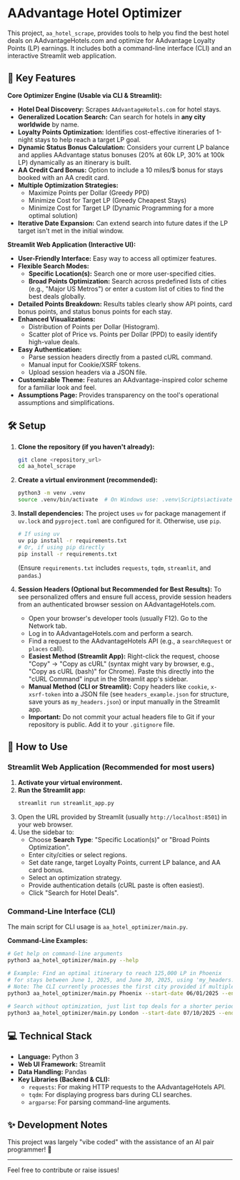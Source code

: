 # AAdvantage Hotel Optimizer

This project, `aa_hotel_scrape`, provides tools to help you find the best hotel deals on AAdvantageHotels.com and optimize for AAdvantage Loyalty Points (LP) earnings. It includes both a command-line interface (CLI) and an interactive Streamlit web application.

## 🌟 Key Features

**Core Optimizer Engine (Usable via CLI & Streamlit):**

*   **Hotel Deal Discovery:** Scrapes `AAdvantageHotels.com` for hotel stays.
*   **Generalized Location Search:** Can search for hotels in **any city worldwide** by name.
*   **Loyalty Points Optimization:** Identifies cost-effective itineraries of 1-night stays to help reach a target LP goal.
*   **Dynamic Status Bonus Calculation:** Considers your current LP balance and applies AAdvantage status bonuses (20% at 60k LP, 30% at 100k LP) dynamically as an itinerary is built.
*   **AA Credit Card Bonus:** Option to include a 10 miles/$ bonus for stays booked with an AA credit card.
*   **Multiple Optimization Strategies:**
    *   Maximize Points per Dollar (Greedy PPD)
    *   Minimize Cost for Target LP (Greedy Cheapest Stays)
    *   Minimize Cost for Target LP (Dynamic Programming for a more optimal solution)
*   **Iterative Date Expansion:** Can extend search into future dates if the LP target isn't met in the initial window.

**Streamlit Web Application (Interactive UI):**

*   **User-Friendly Interface:** Easy way to access all optimizer features.
*   **Flexible Search Modes:**
    *   **Specific Location(s):** Search one or more user-specified cities.
    *   **Broad Points Optimization:** Search across predefined lists of cities (e.g., "Major US Metros") or enter a custom list of cities to find the best deals globally.
*   **Detailed Points Breakdown:** Results tables clearly show API points, card bonus points, and status bonus points for each stay.
*   **Enhanced Visualizations:**
    *   Distribution of Points per Dollar (Histogram).
    *   Scatter plot of Price vs. Points per Dollar (PPD) to easily identify high-value deals.
*   **Easy Authentication:**
    *   Parse session headers directly from a pasted cURL command.
    *   Manual input for Cookie/XSRF tokens.
    *   Upload session headers via a JSON file.
*   **Customizable Theme:** Features an AAdvantage-inspired color scheme for a familiar look and feel.
*   **Assumptions Page:** Provides transparency on the tool's operational assumptions and simplifications.

## 🛠️ Setup

1.  **Clone the repository (if you haven't already):**
    ```bash
    git clone <repository_url>
    cd aa_hotel_scrape
    ```

2.  **Create a virtual environment (recommended):**
    ```bash
    python3 -m venv .venv
    source .venv/bin/activate  # On Windows use: .venv\Scripts\activate
    ```

3.  **Install dependencies:**
    The project uses `uv` for package management if `uv.lock` and `pyproject.toml` are configured for it. Otherwise, use `pip`.
    ```bash
    # If using uv
    uv pip install -r requirements.txt
    # Or, if using pip directly
    pip install -r requirements.txt
    ```
    (Ensure `requirements.txt` includes `requests`, `tqdm`, `streamlit`, and `pandas`.)

4.  **Session Headers (Optional but Recommended for Best Results):**
    To see personalized offers and ensure full access, provide session headers from an authenticated browser session on AAdvantageHotels.com.
    *   Open your browser's developer tools (usually F12). Go to the Network tab.
    *   Log in to AAdvantageHotels.com and perform a search.
    *   Find a request to the AAdvantageHotels API (e.g., a `searchRequest` or `places` call).
    *   **Easiest Method (Streamlit App):** Right-click the request, choose "Copy" -> "Copy as cURL" (syntax might vary by browser, e.g., "Copy as cURL (bash)" for Chrome). Paste this directly into the "cURL Command" input in the Streamlit app's sidebar.
    *   **Manual Method (CLI or Streamlit):** Copy headers like `cookie`, `x-xsrf-token` into a JSON file (see `headers_example.json` for structure, save yours as `my_headers.json`) or input manually in the Streamlit app.
    *   **Important:** Do not commit your actual headers file to Git if your repository is public. Add it to your `.gitignore` file.

## 🚀 How to Use

### Streamlit Web Application (Recommended for most users)

1.  **Activate your virtual environment.**
2.  **Run the Streamlit app:**
    ```bash
    streamlit run streamlit_app.py
    ```
3.  Open the URL provided by Streamlit (usually `http://localhost:8501`) in your web browser.
4.  Use the sidebar to:
    *   Choose **Search Type**: "Specific Location(s)" or "Broad Points Optimization".
    *   Enter city/cities or select regions.
    *   Set date range, target Loyalty Points, current LP balance, and AA card bonus.
    *   Select an optimization strategy.
    *   Provide authentication details (cURL paste is often easiest).
    *   Click "Search for Hotel Deals".

### Command-Line Interface (CLI)

The main script for CLI usage is `aa_hotel_optimizer/main.py`.

**Command-Line Examples:**

```bash
# Get help on command-line arguments
python3 aa_hotel_optimizer/main.py --help

# Example: Find an optimal itinerary to reach 125,000 LP in Phoenix
# for stays between June 1, 2025, and June 30, 2025, using 'my_headers.json'.
# Note: The CLI currently processes the first city provided if multiple are intended for the backend.
python3 aa_hotel_optimizer/main.py Phoenix --start-date 06/01/2025 --end-date 06/30/2025 --target-lp 125000 --headers-file my_headers.json --current-lp 10000 --aa-card-bonus

# Search without optimization, just list top deals for a shorter period in London
python3 aa_hotel_optimizer/main.py London --start-date 07/10/2025 --end-date 07/12/2025 --headers-file my_headers.json
```

## 💻 Technical Stack

*   **Language:** Python 3
*   **Web UI Framework:** Streamlit
*   **Data Handling:** Pandas
*   **Key Libraries (Backend & CLI):**
    *   `requests`: For making HTTP requests to the AAdvantageHotels API.
    *   `tqdm`: For displaying progress bars during CLI searches.
    *   `argparse`: For parsing command-line arguments.

## ✨ Development Notes

This project was largely "vibe coded" with the assistance of an AI pair programmer! 🤖

---

Feel free to contribute or raise issues!
